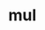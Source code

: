 # mul

<!-- TODO-START
TODO: Fill short description here.

## Type signature

TODO: Fill type signature down below.

```
any ⇒ any
```

## Examples

TODO: List at least one example down below.

```javascript
mul(); // ⇒ TODO
```

## Questions

TODO: List questions that may this function answers.
TODO-END -->
